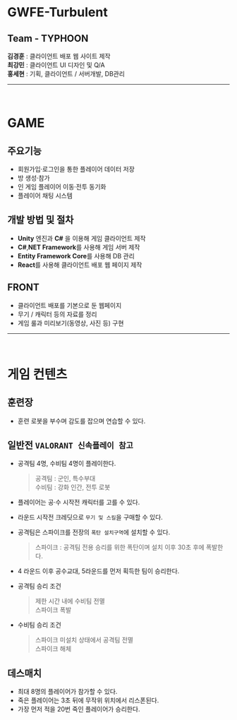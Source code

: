 # GWFE-Turbulent

## Team - TYPHOON

**김경훈** : 클라이언트 배포 웹 사이트 제작 <br>
**최강민** : 클라이언트 UI 디자인 및 Q/A <br>
**홍세현** : 기획, 클라이언트 / 서버개발, DB관리

---

<br>

# GAME

## 주요기능

- 회원가입·로그인을 통한 플레이어 데이터 저장
- 방 생성·참가
- 인 게임 플레이어 이동·전투 동기화
- 플레이어 채팅 시스템

## 개발 방법 및 절차

- **Unity** 엔진과 **C#** 을 이용해 게임 클라이언트 제작
- **C#**,**NET Framework**를 사용해 게임 서버 제작
- **Entity Framework Core**를 사용해 DB 관리
- **React**를 사용해 클라이언트 배포 웹 페이지 제작

## FRONT

- 클라이언트 배포를 기본으로 둔 웹페이지
- 무기 / 캐릭터 등의 자료를 정리
- 게임 룰과 미리보기(동영상, 사진 등) 구현

---

<br>

# 게임 컨텐츠

## 훈련장

- 훈련 로봇을 부수며 감도를 잡으며 연습할 수 있다.

## 일반전 `VALORANT 신속플레이 참고`

- 공격팀 4명, 수비팀 4명이 플레이한다.
  > 공격팀 : 군인, 특수부대 <br> 수비팀 : 강화 인간, 전투 로봇
- 플레이어는 공·수 시작전 캐릭터를 고를 수 있다.
- 라운드 시작전 크레딧으로 `무기 및 스킬`을 구매할 수 있다.
- 공격팀은 스파이크를 전장의 `폭탄 설치구역`에 설치할 수 있다.
  > 스파이크 : 공격팀 전용 승리를 위한 폭탄이며 설치 이후 30초 후에 폭발한다.
- 4 라운드 이후 공수교대, 5라운드를 먼저 획득한 팀이 승리한다.

- 공격팀 승리 조건
  > 제한 시간 내에 수비팀 전멸 <br>
  > 스파이크 폭발
- 수비팀 승리 조건
  > 스파이크 미설치 상태에서 공격팀 전멸<br>
  > 스파이크 해체

## 데스매치

- 최대 8명의 플레이어가 참가할 수 있다.
- 죽은 플레이어는 3초 뒤에 무작위 위치에서 리스폰된다.
- 가장 먼저 적을 20번 죽인 플레이어가 승리한다.
